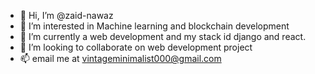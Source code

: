 - 👋 Hi, I’m @zaid-nawaz
- 👀 I’m interested in Machine learning and blockchain development
- 🌱 I’m currently a web development and my stack id django and react. 
- 💞️ I’m looking to collaborate on web development project
- 📫 email me at vintageminimalist000@gmail.com


